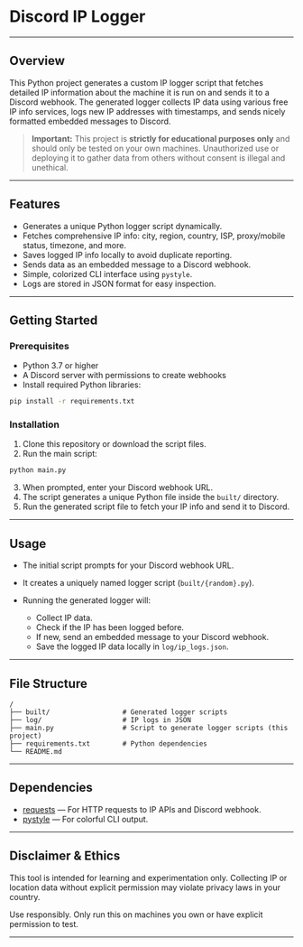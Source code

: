 # Discord IP Logger

---

## Overview
This Python project generates a custom IP logger script that fetches detailed IP information about the machine it is run on and sends it to a Discord webhook. The generated logger collects IP data using various free IP info services, logs new IP addresses with timestamps, and sends nicely formatted embedded messages to Discord.

> **Important:** This project is **strictly for educational purposes only** and should only be tested on your own machines. Unauthorized use or deploying it to gather data from others without consent is illegal and unethical.

---

## Features

* Generates a unique Python logger script dynamically.
* Fetches comprehensive IP info: city, region, country, ISP, proxy/mobile status, timezone, and more.
* Saves logged IP info locally to avoid duplicate reporting.
* Sends data as an embedded message to a Discord webhook.
* Simple, colorized CLI interface using `pystyle`.
* Logs are stored in JSON format for easy inspection.

---

## Getting Started

### Prerequisites

* Python 3.7 or higher
* A Discord server with permissions to create webhooks
* Install required Python libraries:

```bash
pip install -r requirements.txt
```

### Installation

1. Clone this repository or download the script files.
2. Run the main script:

```bash
python main.py
```

3. When prompted, enter your Discord webhook URL.
4. The script generates a unique Python file inside the `built/` directory.
5. Run the generated script file to fetch your IP info and send it to Discord.

---

## Usage

* The initial script prompts for your Discord webhook URL.
* It creates a uniquely named logger script (`built/{random}.py`).
* Running the generated logger will:

  * Collect IP data.
  * Check if the IP has been logged before.
  * If new, send an embedded message to your Discord webhook.
  * Save the logged IP data locally in `log/ip_logs.json`.

---

## File Structure

```
/
├── built/                  # Generated logger scripts
├── log/                    # IP logs in JSON
├── main.py                 # Script to generate logger scripts (this project)
├── requirements.txt        # Python dependencies
└── README.md
```

---

## Dependencies

* [requests](https://pypi.org/project/requests/) — For HTTP requests to IP APIs and Discord webhook.
* [pystyle](https://pypi.org/project/pystyle/) — For colorful CLI output.

---

## Disclaimer & Ethics

This tool is intended for learning and experimentation only. Collecting IP or location data without explicit permission may violate privacy laws in your country.

Use responsibly. Only run this on machines you own or have explicit permission to test.

---


